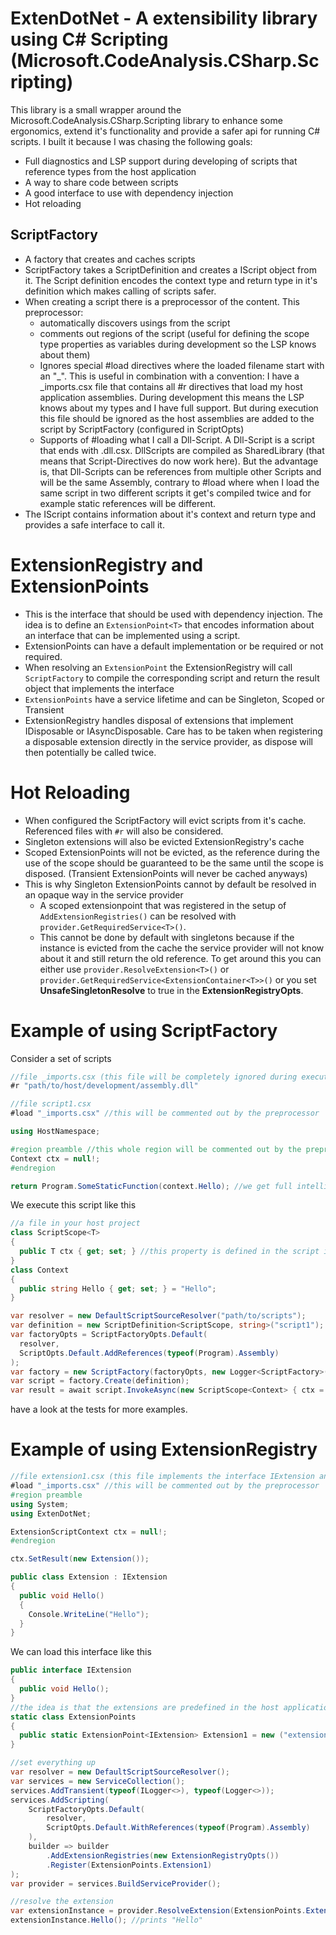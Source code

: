 # ExtenDotNet - A extensibility library using C# Scripting (Microsoft.CodeAnalysis.CSharp.Scripting)

This library is a small wrapper around the Microsoft.CodeAnalysis.CSharp.Scripting library to enhance some ergonomics, extend it's functionality and provide a safer api for running C# scripts.
I built it because I was chasing the following goals:
- Full diagnostics and LSP support during developing of scripts that reference types from the host application
- A way to share code between scripts 
- A good interface to use with dependency injection
- Hot reloading

## ScriptFactory
- A factory that creates and caches scripts
- ScriptFactory takes a ScriptDefinition and creates a IScript object from it. The Script definition encodes the context type and return type in it's definition which makes calling of scripts safer.
- When creating a script there is a preprocessor of the content. This preprocessor:
  - automatically discovers usings from the script
  - comments out regions of the script (useful for defining the scope type properties as variables during development so the LSP knows about them)
  - Ignores special #load directives where the loaded filename start with an "_". This is useful in combination with a convention: I have a _imports.csx file that contains all #r directives that load my host application assemblies. During development this means the LSP knows about my types and I have full support. But during execution this file should be ignored as the host assemblies are added to the script by ScriptFactory (configured in ScriptOpts)
  - Supports of #loading what I call a Dll-Script. A Dll-Script is a script that ends with .dll.csx. DllScripts are compiled as SharedLibrary (that means that Script-Directives do now work here). But the advantage is, that Dll-Scripts can be references from multiple other Scripts and will be the same Assembly, contrary to #load where when I load the same script in two different scripts it get's compiled twice and for example static references will be different.
- The IScript contains information about it's context and return type and provides a safe interface to call it. 

# ExtensionRegistry and ExtensionPoints
- This is the interface that should be used with dependency injection. The idea is to define an ```ExtensionPoint<T>``` that encodes information about an interface that can be implemented using a script. 
- ExtensionPoints can have a default implementation or be required or not required. 
- When resolving an ``ExtensionPoint`` the ExtensionRegistry will call ``ScriptFactory`` to compile the corresponding script and return the result object that implements the interface
- ```ExtensionPoints``` have a service lifetime and can be Singleton, Scoped or Transient
- ExtensionRegistry handles disposal of extensions that implement IDisposable or IAsyncDisposable. Care has to be taken when registering a disposable extension directly in the service provider, as dispose will then potentially be called twice.

# Hot Reloading
- When configured the ScriptFactory will evict scripts from it's cache. Referenced files with `#r` will also be considered.
- Singleton extensions will also be evicted ExtensionRegistry's cache
- Scoped ExtensionPoints will not be evicted, as the reference during the use of the scope should be guaranteed to be the same until the scope is disposed. (Transient ExtensionPoints will never be cached anyways)
- This is why Singleton ExtensionPoints cannot by default be resolved in an opaque way in the service provider
  - A scoped extensionpoint that was registered in the setup of ``AddExtensionRegistries()`` can be resolved with ``provider.GetRequiredService<T>()``.
  - This cannot be done by default with singletons because if the instance is evicted from the cache the service provider will not know about it and still return the old reference. To get around this you can either use ```provider.ResolveExtension<T>()``` or ```provider.GetRequiredService<ExtensionContainer<T>>()``` or you set **UnsafeSingletonResolve** to true in the **ExtensionRegistryOpts**.

# Example of using ScriptFactory

Consider a set of scripts
```csharp
//file _imports.csx (this file will be completely ignored during execution)
#r "path/to/host/development/assembly.dll"
```

```csharp
//file script1.csx
#load "_imports.csx" //this will be commented out by the preprocessor

using HostNamespace;

#region preamble //this whole region will be commented out by the preprocessor
Context ctx = null!;
#endregion

return Program.SomeStaticFunction(context.Hello); //we get full intellisense with omnisharp in vscode here (no c# dev kit, use "editor.useOmniSharp": true in settings.json)
```

We execute this script like this
```csharp
//a file in your host project
class ScriptScope<T>
{
  public T ctx { get; set; } //this property is defined in the script in the preamble region so we have intelli sense
}
class Context
{
  public string Hello { get; set; } = "Hello";
}

var resolver = new DefaultScriptSourceResolver("path/to/scripts");
var definition = new ScriptDefinition<ScriptScope, string>("script1"); //leave the .csx here if you are using DefaultScriptResolver
var factoryOpts = ScriptFactoryOpts.Default(
  resolver, 
  ScriptOpts.Default.AddReferences(typeof(Program).Assembly)
);
var factory = new ScriptFactory(factoryOpts, new Logger<ScriptFactory>());
var script = factory.Create(definition);
var result = await script.InvokeAsync(new ScriptScope<Context> { ctx = new Context() }); //returns "Hello"
```
have a look at the tests for more examples.

# Example of using ExtensionRegistry
```csharp
//file extension1.csx (this file implements the interface IExtension and provides an instance as result)
#load "_imports.csx" //this will be commented out by the preprocessor
#region preamble
using System;
using ExtenDotNet;

ExtensionScriptContext ctx = null!;
#endregion

ctx.SetResult(new Extension());

public class Extension : IExtension
{
  public void Hello()
  {
    Console.WriteLine("Hello");
  }
}
```
We can load this interface like this
```csharp
public interface IExtension
{
  public void Hello();
}
//the idea is that the extensions are predefined in the host application
static class ExtensionPoints
{
  public static ExtensionPoint<IExtension> Extension1 = new ("extension1", ServiceLifetime.Singleton);
}

//set everything up
var resolver = new DefaultScriptSourceResolver();
var services = new ServiceCollection();
services.AddTransient(typeof(ILogger<>), typeof(Logger<>));
services.AddScripting(
    ScriptFactoryOpts.Default(
        resolver,
        ScriptOpts.Default.WithReferences(typeof(Program).Assembly)
    ),
    builder => builder
        .AddExtensionRegistries(new ExtensionRegistryOpts())
        .Register(ExtensionPoints.Extension1)
);
var provider = services.BuildServiceProvider();

//resolve the extension
var extensionInstance = provider.ResolveExtension(ExtensionPoints.Extension1);
extensionInstance.Hello(); //prints "Hello"
```
